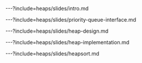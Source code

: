 
---?include=heaps/slides/intro.md

---?include=heaps/slides/priority-queue-interface.md

---?include=heaps/slides/heap-design.md

---?include=heaps/slides/heap-implementation.md

---?include=heaps/slides/heapsort.md